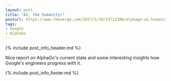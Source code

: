 ```yaml
---
layout: post
title: "AI, the humanity!"
posturl: https://www.theverge.com/2017/5/30/15712300/alphago-ai-humanity-google-artificial-intelligence-ke-jie
tags:
- Google
- AlphaGo
---
```


{% include post_info_header.md %}

Nice report on AlphaGo's current state and some interesting insights how Google's engineers progress with it.

<!--more-->
{% include post_info_footer.md %}
